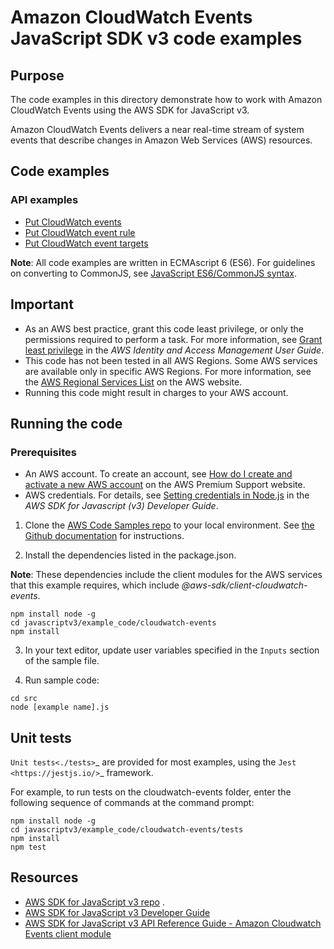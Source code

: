 # Amazon CloudWatch Events JavaScript SDK v3 code examples

## Purpose

The code examples in this directory demonstrate how to work with Amazon CloudWatch Events
using the AWS SDK for JavaScript v3.

Amazon CloudWatch Events delivers a near real-time stream of system events that describe changes in Amazon Web Services (AWS) resources.

## Code examples

### API examples

-   [Put CloudWatch events](src/putEvents.js)
-   [Put CloudWatch event rule](src/putRule.js)
-   [Put CloudWatch event targets](src/putTargets.js)

**Note**: All code examples are written in ECMAscript 6 (ES6). For guidelines on converting to CommonJS, see
[JavaScript ES6/CommonJS syntax](https://docs.aws.amazon.com/sdk-for-javascript/v3/developer-guide/sdk-examples-javascript-syntax.html).

## Important

-   As an AWS best practice, grant this code least privilege, or only the
    permissions required to perform a task. For more information, see
    [Grant least privilege](https://docs.aws.amazon.com/IAM/latest/UserGuide/best-practices.html#grant-least-privilege)
    in the _AWS Identity and Access Management User Guide_.
-   This code has not been tested in all AWS Regions. Some AWS services are
    available only in specific AWS Regions. For more information, see the
    [AWS Regional Services List](https://aws.amazon.com/about-aws/global-infrastructure/regional-product-services/)
    on the AWS website.
-   Running this code might result in charges to your AWS account.

## Running the code

### Prerequisites

-   An AWS account. To create an account, see [How do I create and activate a new AWS account](https://aws.amazon.com/premiumsupport/knowledge-center/create-and-activate-aws-account/) on the AWS Premium Support website.
-   AWS credentials. For details, see [Setting credentials in Node.js](https://docs.aws.amazon.com/sdk-for-javascript/v3/developer-guide/setting-credentials-node.html) in the
    _AWS SDK for Javascript (v3) Developer Guide_.

1. Clone the [AWS Code Samples repo](https://github.com/picante-io/aws-doc-sdk-examples) to your local environment.
   See [the Github documentation](https://docs.github.com/en/github/creating-cloning-and-archiving-repositories/cloning-a-repository) for
   instructions.

2. Install the dependencies listed in the package.json.

**Note**: These dependencies include the client modules for the AWS services that this example requires,
which include _@aws-sdk/client-cloudwatch-events_.

```
npm install node -g
cd javascriptv3/example_code/cloudwatch-events
npm install
```

3. In your text editor, update user variables specified in the `Inputs` section of the sample file.

4. Run sample code:

```
cd src
node [example name].js
```

## Unit tests

`Unit tests<./tests>`_ are provided for most examples, using the `Jest <https://jestjs.io/>`_ framework.

For example, to run tests on the cloudwatch-events folder, enter the following sequence of commands at the command prompt:

```
npm install node -g
cd javascriptv3/example_code/cloudwatch-events/tests
npm install
npm test
```

## Resources

-   [AWS SDK for JavaScript v3 repo](https://github.com/aws/aws-sdk-js-v3) .
-   [AWS SDK for JavaScript v3 Developer Guide](https://docs.aws.amazon.com/sdk-for-javascript/v3/developer-guide/cloudwatch-examples.html)
-   [AWS SDK for JavaScript v3 API Reference Guide - Amazon Cloudwatch Events client module](https://docs.aws.amazon.com/AWSJavaScriptSDK/v3/latest/clients/client-cloudwatch-events/index.html)
